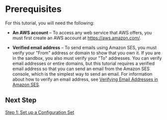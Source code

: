 # Prerequisites<a name="event-publishing-cloudwatch-tutorial-prerequisites"></a>

For this tutorial, you will need the following:

+ **An AWS account** – To access any web service that AWS offers, you must first create an AWS account at [https://aws\.amazon\.com/](https://aws.amazon.com/)\.

+ **Verified email address** – To send emails using Amazon SES, you must verify your "From" address or domain to show that you own it\. If you are in the sandbox, you also must verify your "To" addresses\. You can verify email addresses or entire domains, but this tutorial requires a verified email address so that you can send an email from the Amazon SES console, which is the simplest way to send an email\. For information about how to verify an email address, see [Verifying Email Addresses in Amazon SES](verify-email-addresses.md)\.

## Next Step<a name="event-publishing-cloudwatch-tutorial-prerequisites-next-step"></a>

[Step 1: Set up a Configuration Set](event-publishing-cloudwatch-tutorial-configuration-set.md)